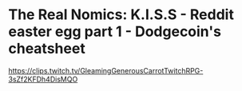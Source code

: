 # The Real Nomics: K.I.S.S - Reddit easter egg part 1 - Dodgecoin's cheatsheet
https://clips.twitch.tv/GleamingGenerousCarrotTwitchRPG-3sZf2KFDh4DisMQO
